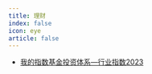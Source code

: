 ```yaml
---
title: 理财
index: false
icon: eye
article: false
---
```


- [我的指数基金投资体系—行业指数2023](我的指数基金投资体系_行业指数2023.md)
